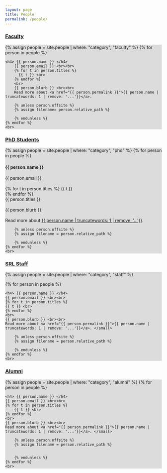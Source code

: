 ```yaml
---
layout: page
title: People
permalink: /people/
---
```

<head>
<style>
.background {
    background: gainsboro;
}

</style>
</head>
<div class="people-wrapper">
<h3> <a href="#" class="toggle"> Faculty </a> </h3> 
<div class="contents"> 
<div class="background">
	 {% assign people = site.people | where: "category", "faculty" %}
	 {% for person in people %}
	
	<h4> {{ person.name }} </h4>
		{{ person.email }} <br><br>
		{% for t in person.titles %}
		  {{ t }} <br>
		{% endfor %}
		<br>
		{{ person.blurb }} <br><br>
		Read more about <a href="{{ person.permalink }}">{{ person.name | truncatewords: 1 | remove: '...'}}</a>. 

		{% unless person.offsite %}
		{% assign filename= person.relative_path %}

		{% endunless %}
	{% endfor %}
	<br>
 </div>

</div>



<div class="people-wrapper">
<h3> <a href="#" class="toggle"> PhD Students </a> </h3> 
<div class="contents"> 
<div class="background">
	{% assign people = site.people | where: "category", "phd" %}
	{% for person in people %}
	<h4> {{ person.name }} </h4>
		{{ person.email }} <br><br>
		{% for t in person.titles %}
		  {{ t }} <br>
		{% endfor %}
		<br>
		{{ person.titles }} <br><br>
		{{ person.blurb }} <br><br>
		Read more about <a href="{{ person.permalink }}">{{ person.name | truncatewords: 1 | remove: '...'}}</a>. 

		{% unless person.offsite %}
		{% assign filename = person.relative_path %}

		{% endunless %}
	{% endfor %}
	<br>
 </div>

</div>


<h3> <a href="#" class="toggle"> SRL Staff </a> </h3>
<div class="contents">
<div class="background">
{% assign people = site.people | where: "category", "staff" %}

{% for person in people %}

	<h4> {{ person.name }} </h4>
	{{ person.email }} <br><br>
	{% for t in person.titles %}
	{{ t }} <br>
	{% endfor %}
	<br>
	{{ person.blurb }} <br><br>
	Read more about <a href="{{ person.permalink }}">{{ person.name | truncatewords: 1 | remove: '...'}}</a>. </small>

		{% unless person.offsite %}
		{% assign filename = person.relative_path %}

		{% endunless %}
	{% endfor %}
	<br>
</div>
</div>

<h3> <a href="#" class="toggle"> Alumni </a> </h3>
<div class="contents">
<div class="background">
{% assign people = site.people | where: "category", "alumni" %}
{% for person in people %}

	<h4> {{ person.name }} </h4>
	{{ person.email }} <br><br>
	{% for t in person.titles %}
		{{ t }} <br>
	{% endfor %}
	<br>
	{{ person.blurb }} <br><br>
	Read more about <a href="{{ person.permalink }}">{{ person.name | truncatewords: 1 | remove: '...'}}</a>. </small>

		{% unless person.offsite %}
		{% assign filename = person.relative_path %}
		

		{% endunless %}
	{% endfor %}
	<br>
</div>
</div>



</div>


</div>
     